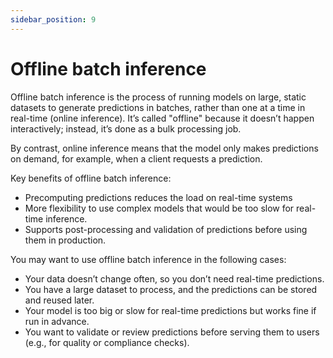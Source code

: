 ```yaml
---
sidebar_position: 9
---
```


# Offline batch inference

Offline batch inference is the process of running models on large, static datasets to generate predictions in batches, rather than one at a time in real-time (online inference). It’s called "offline" because it doesn’t happen interactively; instead, it’s done as a bulk processing job.

By contrast, online inference means that the model only makes predictions on demand, for example, when a client requests a prediction.

Key benefits of offline batch inference:

- Precomputing predictions reduces the load on real-time systems
- More flexibility to use complex models that would be too slow for real-time inference.
- Supports post-processing and validation of predictions before using them in production.

You may want to use offline batch inference in the following cases:

- Your data doesn’t change often, so you don’t need real-time predictions.
- You have a large dataset to process, and the predictions can be stored and reused later.
- Your model is too big or slow for real-time predictions but works fine if run in advance.
- You want to validate or review predictions before serving them to users (e.g., for quality or compliance checks).